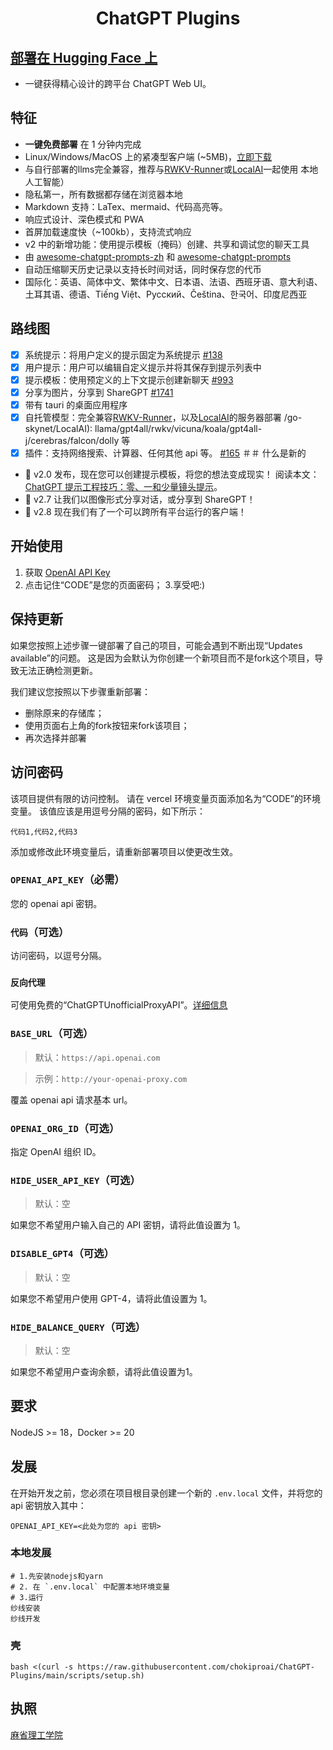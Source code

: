 <h1 align="center">ChatGPT Plugins</h1>

## [部署在 Hugging Face 上](https://huggingface.co/login?next=%2Fspaces%2Fngoctuanai%2Fchatgptfree%3Fduplicate%3Dtrue)

- 一键获得精心设计的跨平台 ChatGPT Web UI。

## 特征
- **一键免费部署** 在 1 分钟内完成
- Linux/Windows/MacOS 上的紧凑型客户端 (~5MB)，[立即下载](https://github.com/Yidadaa/ChatGPT-Next-Web/releases)
- 与自行部署的llms完全兼容，推荐与[RWKV-Runner](https://github.com/josStorer/RWKV-Runner)或[LocalAI](https://github.com/go-skynet/)一起使用 本地人工智能）
- 隐私第一，所有数据都存储在浏览器本地
- Markdown 支持：LaTex、mermaid、代码高亮等。
- 响应式设计、深色模式和 PWA
- 首屏加载速度快（~100kb），支持流式响应
- v2 中的新增功能：使用提示模板（掩码）创建、共享和调试您的聊天工具
- 由 [awesome-chatgpt-prompts-zh](https://github.com/PlexPt/awesome-chatgpt-prompts-zh) 和 [awesome-chatgpt-prompts](https://github.com/f/真棒-chatgpt-提示)
- 自动压缩聊天历史记录以支持长时间对话，同时保存您的代币
- 国际化：英语、简体中文、繁体中文、日本语、法语、西班牙语、意大利语、土耳其语、德语、Tiếng Việt、Русский、Čeština、한국어、印度尼西亚
## 路线图
- [x] 系统提示：将用户定义的提示固定为系统提示 [#138](https://github.com/Yidadaa/ChatGPT-Next-Web/issues/138)
- [x] 用户提示：用户可以编辑自定义提示并将其保存到提示列表中
- [x] 提示模板：使用预定义的上下文提示创建新聊天 [#993](https://github.com/Yidadaa/ChatGPT-Next-Web/issues/993)
- [x] 分享为图片，分享到 ShareGPT [#1741](https://github.com/Yidadaa/ChatGPT-Next-Web/pull/1741)
- [x] 带有 tauri 的桌面应用程序
- [x] 自托管模型：完全兼容[RWKV-Runner](https://github.com/josStorer/RWKV-Runner)，以及[LocalAI](https://github.com)的服务器部署 /go-skynet/LocalAI): llama/gpt4all/rwkv/vicuna/koala/gpt4all-j/cerebras/falcon/dolly 等
- [x] 插件：支持网络搜索、计算器、任何其他 api 等。 [#165](https://github.com/Yidadaa/ChatGPT-Next-Web/issues/165)
＃＃ 什么是新的
- 🚀 v2.0 发布，现在您可以创建提示模板，将您的想法变成现实！ 阅读本文：[ChatGPT 提示工程技巧：零、一和少量镜头提示](https://www.allabtai.com/prompt-engineering-tips-zero-one-and-few-shot-prompting/)。
- 🚀 v2.7 让我们以图像形式分享对话，或分享到 ShareGPT！
- 🚀 v2.8 现在我们有了一个可以跨所有平台运行的客户端！
## 开始使用
1. 获取 [OpenAI API Key](https://platform.openai.com/account/api-keys)
2. 点击记住“CODE”是您的页面密码；
3.享受吧:)
## 保持更新
如果您按照上述步骤一键部署了自己的项目，可能会遇到不断出现“Updates available”的问题。 这是因为会默认为你创建一个新项目而不是fork这个项目，导致无法正确检测更新。

我们建议您按照以下步骤重新部署：

- 删除原来的存储库；
- 使用页面右上角的fork按钮来fork该项目；
- 再次选择并部署
## 访问密码
该项目提供有限的访问控制。 请在 vercel 环境变量页面添加名为“CODE”的环境变量。 该值应该是用逗号分隔的密码，如下所示：

````
代码1,代码2,代码3
````

添加或修改此环境变量后，请重新部署项目以使更改生效。
### `OPENAI_API_KEY`（必需）

您的 openai api 密钥。

### `代码`（可选）

访问密码，以逗号分隔。

### `反向代理`

可使用免费的“ChatGPTUnofficialProxyAPI”。[详细信息](https://api.chatanywhere.org/v1/oauth/free/github/render)

### `BASE_URL`（可选）

> 默认：`https://api.openai.com`

> 示例：`http://your-openai-proxy.com`

覆盖 openai api 请求基本 url。

### `OPENAI_ORG_ID`（可选）

指定 OpenAI 组织 ID。

### `HIDE_USER_API_KEY`（可选）

> 默认：空

如果您不希望用户输入自己的 API 密钥，请将此值设置为 1。

### `DISABLE_GPT4`（可选）

> 默认：空

如果您不希望用户使用 GPT-4，请将此值设置为 1。

### `HIDE_BALANCE_QUERY`（可选）

> 默认：空

如果您不希望用户查询余额，请将此值设置为1。

## 要求

NodeJS >= 18，Docker >= 20

## 发展

在开始开发之前，您必须在项目根目录创建一个新的 `.env.local` 文件，并将您的 api 密钥放入其中：

````
OPENAI_API_KEY=<此处为您的 api 密钥>

````

### 本地发展

````外壳
# 1.先安装nodejs和yarn
# 2. 在 `.env.local` 中配置本地环境变量
# 3.运行
纱线安装
纱线开发
````

### 壳

````外壳
bash <(curl -s https://raw.githubusercontent.com/chokiproai/ChatGPT-Plugins/main/scripts/setup.sh)
````

## 执照

[麻省理工学院](https://opensource.org/license/mit/)
